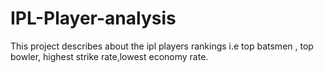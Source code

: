 # IPL-Player-analysis
This project describes about the ipl players rankings i.e top batsmen , top bowler, highest strike rate,lowest economy rate.
